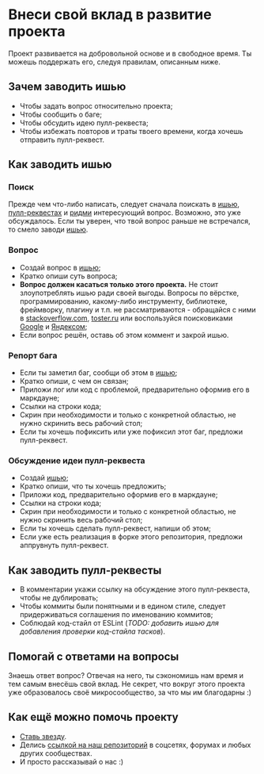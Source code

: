# Внеси свой вклад в развитие проекта

Проект развивается на добровольной основе и в свободное время. Ты можешь поддержать его, следуя правилам, описанным
ниже.

## Зачем заводить ишью

* Чтобы задать вопрос относительно проекта;
* Чтобы сообщить о баге;
* Чтобы обсудить идею пулл-реквеста;
* Чтобы избежать повторов и траты твоего времени, когда хочешь отправить пулл-реквест.

## Как заводить ишью

### Поиск

Прежде чем что-либо написать, следует сначала поискать в [ишью][REPO_ISSUES_LIST], [пулл-реквестах][REPO_PULLS_LIST] и
[ридми][REPO_README] интересующий вопрос. Возможно, это уже обсуждалось. Если ты уверен, что твой вопрос раньше не
встречался, то смело заводи [ишью][REPO_ISSUES_NEW].

### Вопрос

* Создай вопрос в [ишью][REPO_ISSUES_NEW];
* Кратко опиши суть вопроса;
* **Вопрос должен касаться только этого проекта.**
  Не стоит злоупотреблять ишью ради своей выгоды. Вопросы по вёрстке, программированию, какому-либо инструменту,
  библиотеке, фреймворку, плагину и т.п. не рассматриваются - обращайся с ними в
  [stackoverflow.com][SITE_STACKOVERFLOW], [toster.ru][SITE_TOSTER] или воспользуйся поисковиками
  [Google][SITE_GOOGLE] и [Яндексом][SITE_YANDEX];
* Если вопрос решён, оставь об этом коммент и закрой ишью.

### Репорт бага

* Если ты заметил баг, сообщи об этом в [ишью][REPO_ISSUES_NEW];
* Кратко опиши, с чем он связан;
* Приложи лог или код с проблемой, предварительно оформив его в маркдауне;
* Ссылки на строки кода;
* Скрин при необходимости и только с конкретной областью, не нужно скринить весь рабочий стол;
* Если ты хочешь пофиксить или уже пофиксил этот баг, предложи пулл-реквест.

### Обсуждение идеи пулл-реквеста

* Создай [ишью][REPO_ISSUES_NEW];
* Кратко опиши, что ты хочешь предложить;
* Приложи код, предварительно оформив его в маркдауне;
* Ссылки на строки кода;
* Скрин при необходимости и только с конкретной областью, не нужно скринить весь рабочий стол;
* Если ты хочешь сделать пулл-реквест, напиши об этом;
* Если уже есть реализация в форке этого репозитория, предложи аппрувнуть пулл-реквест.

## Как заводить пулл-реквесты

* В комментарии укажи ссылку на обсуждение этого пулл-реквеста, чтобы не дублировать;
* Чтобы коммиты были понятными и в едином стиле, следует придерживаться соглашения по именованию коммитов;
* Соблюдай код-стайл от ESLint (_TODO: добавить ишью для добавления проверки код-стайла тасков_).

## Помогай с ответами на вопросы

Знаешь ответ вопрос? Отвечая на него, ты сэкономишь нам время и тем самым внесёшь свой вклад. Не секрет, что вокруг 
этого проекта уже образовалось своё микросообщество, за что мы им благодарны :)

## Как ещё можно помочь проекту

* [Ставь звезду][REPO_STARGAZERS].
* Делись [ссылкой на наш репозиторий][REPO] в соцсетях, форумах и любых других сообществах.
* И просто рассказывай о нас :)

[REPO]: https://github.com/CSSSR/csssr-project-template
[REPO_ISSUES_LIST]: https://github.com/CSSSR/csssr-project-template/issues
[REPO_ISSUES_NEW]: https://github.com/CSSSR/csssr-project-template/issues/new
[REPO_PULLS_LIST]: https://github.com/CSSSR/csssr-project-template/pulls
[REPO_README]: https://github.com/CSSSR/csssr-project-template#readme
[REPO_STARGAZERS]: https://github.com/CSSSR/csssr-project-template/stargazers
[SITE_GOOGLE]: https://www.google.com/
[SITE_STACKOVERFLOW]: http://stackoverflow.com/
[SITE_TOSTER]: https://toster.ru/
[SITE_YANDEX]: https://www.yandex.ru/
